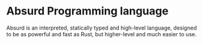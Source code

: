 # Absurd Programming language

Absurd is an interpreted, statically typed and high-level language, designed to be as powerful and fast as Rust, but higher-level and much easier to use.
